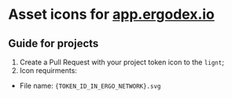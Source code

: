 # Asset icons for [app.ergodex.io](https://app.ergodex.io)

## Guide for projects
1. Create a Pull Request with your project token icon to the `lignt`;
2. Icon requirments:
- File name: `{TOKEN_ID_IN_ERGO_NETWORK}.svg`
